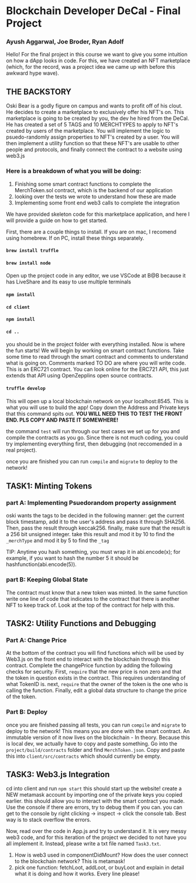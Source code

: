 # Blockchain Developer DeCal - Final Project
### Ayush Aggarwal, Joe Broder, Ryan Adolf

Hello! For the final project in this course we want to give you some intuition on how a dApp looks in code. For this, we have created an NFT marketplace (which,
for the record, was a project idea we came up with before this awkward hype wave). 

## THE BACKSTORY 
Oski Bear is a godly figure on campus and wants to profit off of his clout. He decides to create a marketplace to exclusively offer his NFT's on. 
This marketplace is going to be created by you, the dev he hired from the DeCal. He has created a set of 5 TAGS and 10 MERCHTYPES to apply to NFT's created by
users of the marketplace. You will implement the logic to psuedo-randomly assign properties to NFT's created by a user. You will then implement a utility function
so that these NFT's are usable to other people and protocols, and finally connect the contract to a website using web3.js 

### Here is a breakdown of what you will be doing: 

1. Finishing some smart contract functions to complete the MerchToken.sol contract, which is the backend of our application
2. looking over the tests we wrote to understand how these are made
3. Implementing some front end web3 calls to complete the integration

We have provided skeleton code for this marketplace application, and here I will provide a guide on how to get started. 


First, there are a couple things to install. If you are on mac, I recomend using homebrew. If on PC, install these things separately. 

#### `brew install truffle`
#### `brew install node`

Open up the project code in any editor, we use VSCode at B@B because it has LiveShare and its easy to use multiple terminals

#### `npm install`
#### `cd client`
#### `npm install`
#### `cd ..`

you should be in the project folder with everything installed. Now is where the fun starts! We will begin by working on smart contract functions.
Take some time to read through the smart contract and comments to understand what is going on. Comments marked TO DO are where you will write code. 
This is an ERC721 contract. You can look online for the ERC721 API, this just extends that API using OpenZepplins open source contracts. 

#### `truffle develop`
This will open up a local blockchain network on your localhost:8545. This is what you will use to build the app! Copy down the Address and Private keys
that this command spits out. **YOU WILL NEED THIS TO TEST THE FRONT END. PLS COPY AND PASTE IT SOMEWHERE!**

the command `test` will run through our test cases we set up for you and compile the contracts as you go. Since there is not much coding, you could try
implementing everything first, then debugging (not reccomended in a real project). 

once you are finished you can run `compile` and `migrate` to deploy to the network! 

## TASK1: Minting Tokens
### part A: Implementing Psuedorandom property assignment
oski wants the tags to be decided in the following manner: get the current block timestamp, add it to the user's address and pass it through SHA256.
Then, pass the result through keccak256. finally, make sure that the result is a 256 bit unsigned integer. take this result and mod it by 10 to find the `_merchType`
and mod it by 5 to find the `_tag`

TIP: Anytime you hash something, you must wrap it in abi.encode(x); for example, if you want to hash the number 5 it should be hashfunction(abi.encode(5)).

### part B: Keeping Global State
The contract must know that a new token was minted. In the same function write one line of code that indicates to the contract that there is another NFT
to keep track of. Look at the top of the contract for help with this. 

## TASK2: Utility Functions and Debugging
### Part A: Change Price
At the bottom of the contract you will find functions which will be used by Web3.js on the front end to interact with the blockchain through this contract.
Complete the changePrice function by adding the following checks for security. First, `require` that the new price is non zero and that the token in question 
exists in the contract. This requires understanding of what TokenID is. next, `require` that the owner of the token is the one who is calling the function. Finally,
edit a global data structure to change the price of the token. 

### Part B: Deploy
once you are finished passing all tests, you can run `compile` and `migrate` to deploy to the network! This means you are done with the smart contract. An
immutable version of it now lives on the blockchain - In theory. Because this is local dev, we actually have to copy and paste something. 
Go into the `project/build/contracts` folder and find `MerchToken.json`. Copy and paste this into `client/src/contracts` which should currently be empty.

## TASK3: Web3.js Integration
cd into client and run `npm start` this should start up the website! create a NEW metamask account by importing one of the private keys you copied earlier.
this should allow you to interact with the smart contract you made. Use the console if there are errors, try to debug them if you can.
you can get to the console by right clicking -> inspect -> click the console tab. Best way is to stack overflow the errors. 

Now, read over the code in App.js and try to understand it. It is very messy web3 code, 
and for this iteration of the project we decided to not have you all implement it. Instead, please write a txt file named `Task3.txt`. 

1. How is web3 used in componentDidMount? How does the user connect to the blockchain network? This is metamask! 
2. pick one function: fetchLoot, addLoot, or buyLoot and explain in detail what it is doing and how it works. Every line please! 



